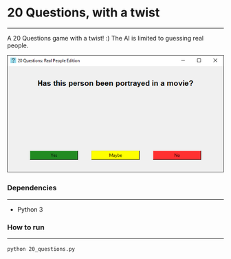 # 20 Questions, with a twist

-----------------------

A 20 Questions game with a twist! :) The AI is limited to guessing real people.

![A screenshot of gameplay](screenshots/gameplay.png)

### Dependencies

-----------------------

- Python 3

### How to run

-----------------------

`python 20_questions.py`
